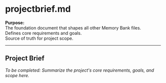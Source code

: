 # projectbrief.md

**Purpose:**  
The foundation document that shapes all other Memory Bank files.  
Defines core requirements and goals.  
Source of truth for project scope.

---

## Project Brief

*To be completed: Summarize the project's core requirements, goals, and scope here.*
